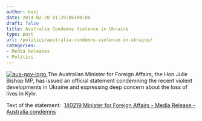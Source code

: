 ```yaml
---
author: bazj
date: 2014-02-20 01:29:05+00:00
draft: false
title: Australia Condemns Violence in Ukraine
type: post
url: /politics/australia-condemns-violence-in-ukraine/
categories:
- Media Releases
- Politics
---
```


[![aus-gov-logo](http://www.ozeukes.com/wp-content/uploads/2014/02/aus-gov-logo.jpg)
](http://www.ozeukes.com/wp-content/uploads/2014/02/aus-gov-logo.jpg)The Australian Minister for Foreign Affairs, the Hon Julie Bishop MP, has issued an official statement condemning the recent violent developments in Ukraine and expressing deep concern about the loss of lives in Kyiv.

Text of the statement:  [140219 Minister for Foreign Affairs - Media Release - Australia condemns](http://www.ozeukes.com/wp-content/uploads/2014/02/140219-Minister-for-Foreign-Affairs-Media-Release-Australia-condemns.pdf)
